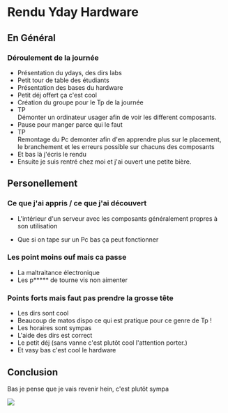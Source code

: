 # Rendu Yday Hardware

## En Général
### Déroulement de la journée

* Présentation du ydays, des dirs labs
* Petit tour de table des étudiants
* Présentation des bases du hardware
* Petit déj offert ça c'est cool
* Création du groupe pour le Tp de la journée
* TP <br>
    Démonter un ordinateur usager afin de voir les different composants.
* Pause pour manger parce qui le faut 
* TP <br>
Remontage du Pc demonter afin d'en apprendre plus sur le placement, le branchement et les erreurs possible sur chacuns des composants
* Et bas là j'écris le rendu 
* Ensuite je suis rentré chez moi et j'ai ouvert une petite bière.

## Personellement
### Ce que j'ai appris / ce que j'ai découvert

- L'intérieur d'un serveur avec les composants généralement propres à son utilisation
 
- Que si on tape sur un Pc bas ça peut fonctionner


### Les point moins ouf mais ca passe

- La maltraitance électronique
- Les p***** de tourne vis non aimenter

### Points forts mais faut pas prendre la grosse tête 

- Les dirs sont cool
- Beaucoup de matos dispo ce qui est pratique pour ce genre de Tp !
- Les horaires sont sympas
- L'aide des dirs est correct
- Le petit déj (sans vanne c'est plutôt cool l'attention porter.)
- Et vasy bas c'est cool le hardware

## Conclusion

Bas je pense que je vais revenir hein, c'est plutôt sympa

![](https://media.tenor.com/tjiQatLCZuUAAAAC/mother-board-ryzen.gif)